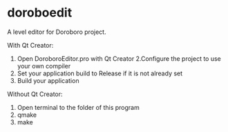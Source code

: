 # doroboedit
A level editor for Doroboro project.

With Qt Creator:
1. Open DoroboroEditor.pro with Qt Creator
2.Configure the project to use your own compiler
3. Set your application build to Release if it is not already set
4. Build your application

Without Qt Creator:
1. Open terminal to the folder of this program
2. qmake
3. make

